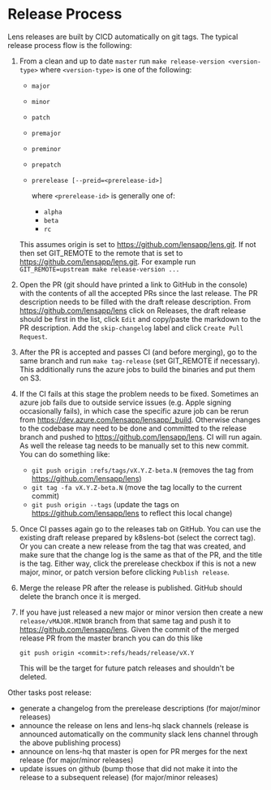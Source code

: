 # Release Process

Lens releases are built by CICD automatically on git tags. The typical release process flow is the following:

1. From a clean and up to date `master` run `make release-version <version-type>` where `<version-type>` is one of the following:
    - `major`
    - `minor`
    - `patch`
    - `premajor`
    - `preminor`
    - `prepatch`
    - `prerelease [--preid=<prerelease-id>]`
      
      where `<prerelease-id>` is generally one of:
        - `alpha`
        - `beta`
        - `rc`
  
    This assumes origin is set to https://github.com/lensapp/lens.git. If not then set GIT_REMOTE to the remote that is set to https://github.com/lensapp/lens.git. For example run `GIT_REMOTE=upstream make release-version ...`
1. Open the PR (git should have printed a link to GitHub in the console) with the contents of all the accepted PRs since the last release. The PR description needs to be filled with the draft release description. From https://github.com/lensapp/lens click on Releases, the draft release should be first in the list, click `Edit` and copy/paste the markdown to the PR description. Add the `skip-changelog` label and click `Create Pull Request`.
1. After the PR is accepted and passes CI (and before merging), go to the same branch and run `make tag-release` (set GIT_REMOTE if necessary). This additionally runs the azure jobs to build the binaries and put them on S3.
1. If the CI fails at this stage the problem needs to be fixed. Sometimes an azure job fails due to outside service issues (e.g. Apple signing occasionally fails), in which case the specific azure job can be rerun from https://dev.azure.com/lensapp/lensapp/_build. Otherwise changes to the codebase may need to be done and committed to the release branch and pushed to https://github.com/lensapp/lens. CI will run again. As well the release tag needs to be manually set to this new commit. You can do something like:
    - `git push origin :refs/tags/vX.Y.Z-beta.N` (removes the tag from https://github.com/lensapp/lens)
    - `git tag -fa vX.Y.Z-beta.N` (move the tag locally to the current commit)
    - `git push origin --tags` (update the tags on https://github.com/lensapp/lens to reflect this local change)

1. Once CI passes again go to the releases tab on GitHub. You can use the existing draft release prepared by k8slens-bot (select the correct tag). Or you can create a new release from the tag that was created, and make sure that the change log is the same as that of the PR, and the title is the tag. Either way, click the prerelease checkbox if this is not a new major, minor, or patch version before clicking `Publish release`.
1. Merge the release PR after the release is published. GitHub should delete the branch once it is merged.
1. If you have just released a new major or minor version then create a new `release/vMAJOR.MINOR` branch from that same tag and push it to https://github.com/lensapp/lens. Given the commit of the merged release PR from the master branch you can do this like

    `git push origin <commit>:refs/heads/release/vX.Y`

    This will be the target for future patch releases and shouldn't be deleted.

Other tasks
 post release:
 - generate a changelog from the prerelease descriptions (for major/minor releases)
 - announce the release on lens and lens-hq slack channels (release is announced automatically on the community slack lens channel through the above publishing process)
 - announce on lens-hq that master is open for PR merges for the next release (for major/minor releases)
 - update issues on github (bump those that did not make it into the release to a subsequent release) (for major/minor releases)